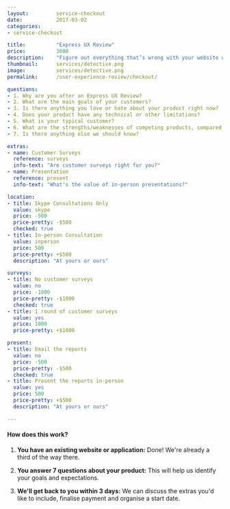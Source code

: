 ```yaml
---
layout:			service-checkout
date:			2017-03-02
categories:    
- service-checkout

title:			"Express UX Review"
price:			3000
description:	"Figure out everything that’s wrong with your website with an actionable report. People tell us they’re “blown away” by it, which is very nice of them."
thumbnail:		services/detective.png
image:			services/detective.png
permalink: 		/user-experience-review/checkout/

questions:
- 1. Why are you after an Express UX Review?
- 2. What are the main goals of your customers?
- 3. Is there anything you love or hate about your product right now?
- 4. Does your product have any technical or other limitations?
- 5. What is your typical customer?
- 6. What are the strengths/weaknesses of competing products, compared to yours?
- 7. Is there anything else we should know?

extras:
- name: Customer Surveys
  reference: surveys
  info-text: "Are customer surveys right for you?"
- name: Presentation
  reference: present
  info-text: "What's the value of in-person presentations?"

location:
- title: Skype Consultations Only
  value: skype
  price: -500
  price-pretty: -$500
  checked: true
- title: In-person Consultation
  value: inperson
  price: 500
  price-pretty: +$500
  description: "At yours or ours"

surveys:
- title: No customer surveys
  value: no
  price: -1000
  price-pretty: -$1000
  checked: true
- title: 1 round of customer surveys
  value: yes
  price: 1000
  price-pretty: +$1000

present:
- title: Email the reports
  value: no
  price: -500
  price-pretty: -$500
  checked: true
- title: Present the reports in-person
  value: yes
  price: 500
  price-pretty: +$500
  description: "At yours or ours"

---
```


#### How does this work?

1. **You have an existing website or application:** Done! We're already a third of the way there.

2. **You answer 7 questions about your product:** This will help us identify your goals and expectations.

3. **We'll get back to you within 3 days:** We can discuss the extras you'd like to include, finalise payment and organise a start date.